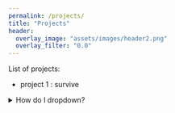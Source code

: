 ```yaml
---
permalink: /projects/
title: "Projects"
header:
  overlay_image: "assets/images/header2.png"
  overlay_filter: "0.0"
---
```



List of projects:
 - project 1 : survive

<details>
<summary>How do I dropdown?</summary>
<br>
This is how you dropdown.
</details>
